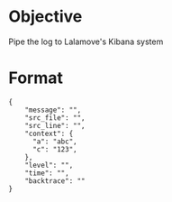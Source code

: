 # Objective
Pipe the log to Lalamove's Kibana system

# Format
```
{
    "message": "", 
    "src_file": "",
    "src_line": "",
    "context": {
      "a": "abc",
      "c": "123",
    },
    "level": "", 
    "time": "",
    "backtrace": ""
}
```